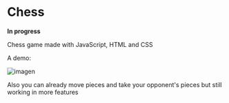 # Chess

**In progress** 

Chess game made with JavaScript, HTML and CSS

A demo: </br>

![imagen](https://github.com/Ahrkhael/Chess/assets/137686345/06a9986b-5079-4772-9ee1-5a52e0c86f05)

Also you can already move pieces and take your opponent's pieces but still working in more features
